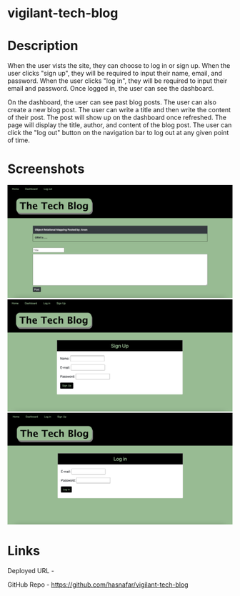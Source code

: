 # vigilant-tech-blog

# Description
When the user vists the site, they can choose to log in or sign up. When the user clicks "sign up", they will be required to input their name, email, and password. When the user clicks "log in", they will be required to input their email and password.
Once logged in, the user can see the dashboard.

On the dashboard, the user can see past blog posts. The user can also create a new blog post. The user can write a title and then write the content of their post. The post will show up on the dashboard once refreshed. The page will display the title, author, and content of the blog post. The user can click the "log out" button on the navigation bar to log out at any given point of time.

# Screenshots
![](./public/images/Dashboard.png)
![](./public/images/Signup.png)
![](./public/images/Login.png)

# Links

Deployed URL - 

GitHub Repo - https://github.com/hasnafar/vigilant-tech-blog